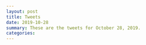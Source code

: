 ```yaml
---
layout: post
title: Tweets
date: 2019-10-28
summary: These are the tweets for October 28, 2019.
categories:
---
```


